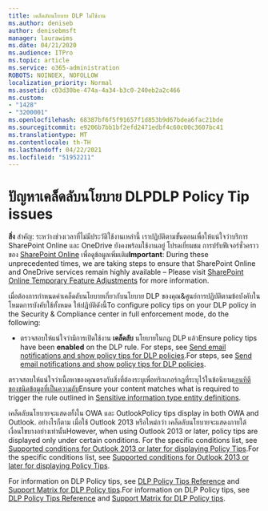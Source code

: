 ```yaml
---
title: เคล็ดลับนโยบาย DLP ไม่ใช้งาน
ms.author: deniseb
author: denisebmsft
manager: laurawims
ms.date: 04/21/2020
ms.audience: ITPro
ms.topic: article
ms.service: o365-administration
ROBOTS: NOINDEX, NOFOLLOW
localization_priority: Normal
ms.assetid: c03d30be-474a-4a34-b3c0-240eb2a2c466
ms.custom:
- "1428"
- "3200001"
ms.openlocfilehash: 68387bf6f5f91657f1d853b9d67bdea6fac21bde
ms.sourcegitcommit: e9206b7bb1bf2efd2471edbf4c60c00c3607bc41
ms.translationtype: MT
ms.contentlocale: th-TH
ms.lasthandoff: 04/22/2021
ms.locfileid: "51952211"
---
```

# <a name="dlp-policy-tip-issues"></a><span data-ttu-id="d4e71-102">ปัญหาเคล็ดลับนโยบาย DLP</span><span class="sxs-lookup"><span data-stu-id="d4e71-102">DLP Policy Tip issues</span></span>

<span data-ttu-id="d4e71-103">**สิ่ง** สําคัญ: ระหว่างช่วงเวลาที่ไม่มีประวัติใช้งานเหล่านี้ เราปฏิบัติตามขั้นตอนเพื่อให้แน่ใจว่าบริการ SharePoint Online และ OneDrive ยังคงพร้อมใช้งานอยู่ โปรดเยี่ยมชม การปรับฟีเจอร์ชั่วคราวของ [SharePoint Online](https://aka.ms/ODSPAdjustments) เพื่อดูข้อมูลเพิ่มเติม</span><span class="sxs-lookup"><span data-stu-id="d4e71-103">**Important**: During these unprecedented times, we are taking steps to ensure that SharePoint Online and OneDrive services remain highly available – Please visit [SharePoint Online Temporary Feature Adjustments](https://aka.ms/ODSPAdjustments) for more information.</span></span>

<span data-ttu-id="d4e71-104">เมื่อต้องการกําหนดค่าเคล็ดลับนโยบายเกี่ยวกับนโยบาย DLP ของคุณ&ศูนย์การปฏิบัติตามข้อบังคับในโหมดการบังคับใช้ทั้งหมด ให้ปฏิบัติดังนี้</span><span class="sxs-lookup"><span data-stu-id="d4e71-104">To configure policy tips on your DLP policy in the Security & Compliance center in full enforcement mode, do the following:</span></span>

- <span data-ttu-id="d4e71-105">ตรวจสอบให้แน่ใจว่ามีการเปิดใช้งาน **เคล็ดลับ** นโยบายในกฎ DLP แล้ว</span><span class="sxs-lookup"><span data-stu-id="d4e71-105">Ensure policy tips have been **enabled** on the DLP rule.</span></span> <span data-ttu-id="d4e71-106">For steps, see [Send email notifications and show policy tips for DLP policies](https://docs.microsoft.com/microsoft-365/compliance/use-notifications-and-policy-tips).</span><span class="sxs-lookup"><span data-stu-id="d4e71-106">For steps, see [Send email notifications and show policy tips for DLP policies](https://docs.microsoft.com/microsoft-365/compliance/use-notifications-and-policy-tips).</span></span>

<span data-ttu-id="d4e71-107">ตรวจสอบให้แน่ใจว่าเนื้อหาของคุณตรงกับสิ่งที่ต้องระบุเพื่อทริกเกอร์กฎที่ระบุไว้ในข้อนิยาม[เอนทิตีของชนิดข้อมูลที่เป็นความลับ](https://docs.microsoft.com/microsoft-365/compliance/sensitive-information-type-entity-definitions)</span><span class="sxs-lookup"><span data-stu-id="d4e71-107">Ensure your content matches what is required to trigger the rule outlined in [Sensitive information type entity definitions](https://docs.microsoft.com/microsoft-365/compliance/sensitive-information-type-entity-definitions).</span></span>

<span data-ttu-id="d4e71-108">เคล็ดลับนโยบายจะแสดงทั้งใน OWA และ Outlook</span><span class="sxs-lookup"><span data-stu-id="d4e71-108">Policy tips display in both OWA and Outlook.</span></span> <span data-ttu-id="d4e71-109">อย่างไรก็ตาม เมื่อใช้ Outlook 2013 หรือใหม่กว่า เคล็ดลับนโยบายจะแสดงภายใต้เงื่อนไขบางอย่างเท่านั้น</span><span class="sxs-lookup"><span data-stu-id="d4e71-109">However, when using Outlook 2013 or later, policy tips are displayed only under certain conditions.</span></span> <span data-ttu-id="d4e71-110">For the specific conditions list, see [Supported conditions for Outlook 2013 or later for displaying Policy Tips](https://docs.microsoft.com/microsoft-365/compliance/use-notifications-and-policy-tips).</span><span class="sxs-lookup"><span data-stu-id="d4e71-110">For the specific conditions list, see [Supported conditions for Outlook 2013 or later for displaying Policy Tips](https://docs.microsoft.com/microsoft-365/compliance/use-notifications-and-policy-tips).</span></span>

<span data-ttu-id="d4e71-111">For information on DLP Policy tips, see [DLP Policy Tips Reference](https://docs.microsoft.com/microsoft-365/compliance/dlp-policy-tips-reference?view=o365-worldwide#support-matrix-for-dlp-policy-tips-across-microsoft-apps) and [Support Matrix for DLP Policy tips](https://docs.microsoft.com/microsoft-365/compliance/dlp-policy-tips-reference?view=o365-worldwide#support-matrix-for-dlp-policy-tips-across-microsoft-apps).</span><span class="sxs-lookup"><span data-stu-id="d4e71-111">For information on DLP Policy tips, see [DLP Policy Tips Reference](https://docs.microsoft.com/microsoft-365/compliance/dlp-policy-tips-reference?view=o365-worldwide#support-matrix-for-dlp-policy-tips-across-microsoft-apps) and [Support Matrix for DLP Policy tips](https://docs.microsoft.com/microsoft-365/compliance/dlp-policy-tips-reference?view=o365-worldwide#support-matrix-for-dlp-policy-tips-across-microsoft-apps).</span></span>
